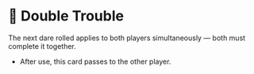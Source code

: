# 🔁 Double Trouble

The next dare rolled applies to both players simultaneously — both must complete it together.

- After use, this card passes to the other player.
